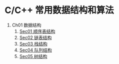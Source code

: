 # C/C++ 常用数据结构和算法

1. Ch01 数据结构
	1. [Sec01 顺序表结构](https://github.com/shenyuanluo/C_CPP_CommAlgorithm/tree/master/Ch01_%E6%95%B0%E6%8D%AE%E7%BB%93%E6%9E%84/Sec01_%E9%A1%BA%E5%BA%8F%E8%A1%A8%E7%BB%93%E6%9E%84)
	2. [Sec02 链表结构](https://github.com/shenyuanluo/C_CPP_CommAlgorithm/tree/master/Ch01_%E6%95%B0%E6%8D%AE%E7%BB%93%E6%9E%84/Sec02_%E9%93%BE%E8%A1%A8%E7%BB%93%E6%9E%84)
	3. [Sec03 栈结构](https://github.com/shenyuanluo/C_CPP_CommAlgorithm/tree/master/Ch01_%E6%95%B0%E6%8D%AE%E7%BB%93%E6%9E%84/Sec03_%E6%A0%88%E7%BB%93%E6%9E%84)
	4. [Sec04 队列结构](https://github.com/shenyuanluo/C_CPP_CommAlgorithm/tree/master/Ch01_%E6%95%B0%E6%8D%AE%E7%BB%93%E6%9E%84/Sec04_%E9%98%9F%E5%88%97%E7%BB%93%E6%9E%84)
	5. [Sec05 树结构]()
